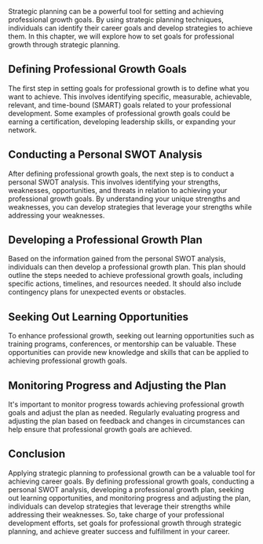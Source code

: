 
Strategic planning can be a powerful tool for setting and achieving professional growth goals. By using strategic planning techniques, individuals can identify their career goals and develop strategies to achieve them. In this chapter, we will explore how to set goals for professional growth through strategic planning.

Defining Professional Growth Goals
----------------------------------

The first step in setting goals for professional growth is to define what you want to achieve. This involves identifying specific, measurable, achievable, relevant, and time-bound (SMART) goals related to your professional development. Some examples of professional growth goals could be earning a certification, developing leadership skills, or expanding your network.

Conducting a Personal SWOT Analysis
-----------------------------------

After defining professional growth goals, the next step is to conduct a personal SWOT analysis. This involves identifying your strengths, weaknesses, opportunities, and threats in relation to achieving your professional growth goals. By understanding your unique strengths and weaknesses, you can develop strategies that leverage your strengths while addressing your weaknesses.

Developing a Professional Growth Plan
-------------------------------------

Based on the information gained from the personal SWOT analysis, individuals can then develop a professional growth plan. This plan should outline the steps needed to achieve professional growth goals, including specific actions, timelines, and resources needed. It should also include contingency plans for unexpected events or obstacles.

Seeking Out Learning Opportunities
----------------------------------

To enhance professional growth, seeking out learning opportunities such as training programs, conferences, or mentorship can be valuable. These opportunities can provide new knowledge and skills that can be applied to achieving professional growth goals.

Monitoring Progress and Adjusting the Plan
------------------------------------------

It's important to monitor progress towards achieving professional growth goals and adjust the plan as needed. Regularly evaluating progress and adjusting the plan based on feedback and changes in circumstances can help ensure that professional growth goals are achieved.

Conclusion
----------

Applying strategic planning to professional growth can be a valuable tool for achieving career goals. By defining professional growth goals, conducting a personal SWOT analysis, developing a professional growth plan, seeking out learning opportunities, and monitoring progress and adjusting the plan, individuals can develop strategies that leverage their strengths while addressing their weaknesses. So, take charge of your professional development efforts, set goals for professional growth through strategic planning, and achieve greater success and fulfillment in your career.
